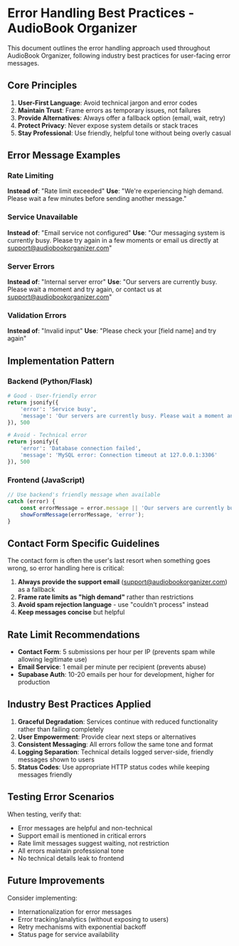# Error Handling Best Practices - AudioBook Organizer

This document outlines the error handling approach used throughout AudioBook Organizer, following industry best practices for user-facing error messages.

## Core Principles

1. **User-First Language**: Avoid technical jargon and error codes
2. **Maintain Trust**: Frame errors as temporary issues, not failures
3. **Provide Alternatives**: Always offer a fallback option (email, wait, retry)
4. **Protect Privacy**: Never expose system details or stack traces
5. **Stay Professional**: Use friendly, helpful tone without being overly casual

## Error Message Examples

### Rate Limiting
**Instead of**: "Rate limit exceeded"
**Use**: "We're experiencing high demand. Please wait a few minutes before sending another message."

### Service Unavailable
**Instead of**: "Email service not configured"
**Use**: "Our messaging system is currently busy. Please try again in a few moments or email us directly at support@audiobookorganizer.com"

### Server Errors
**Instead of**: "Internal server error"
**Use**: "Our servers are currently busy. Please wait a moment and try again, or contact us at support@audiobookorganizer.com"

### Validation Errors
**Instead of**: "Invalid input"
**Use**: "Please check your [field name] and try again"

## Implementation Pattern

### Backend (Python/Flask)
```python
# Good - User-friendly error
return jsonify({
    'error': 'Service busy',
    'message': 'Our servers are currently busy. Please wait a moment and try again.'
}), 500

# Avoid - Technical error
return jsonify({
    'error': 'Database connection failed',
    'message': 'MySQL error: Connection timeout at 127.0.0.1:3306'
}), 500
```

### Frontend (JavaScript)
```javascript
// Use backend's friendly message when available
catch (error) {
    const errorMessage = error.message || 'Our servers are currently busy. Please wait a moment and try again.';
    showFormMessage(errorMessage, 'error');
}
```

## Contact Form Specific Guidelines

The contact form is often the user's last resort when something goes wrong, so error handling here is critical:

1. **Always provide the support email** (support@audiobookorganizer.com) as a fallback
2. **Frame rate limits as "high demand"** rather than restrictions
3. **Avoid spam rejection language** - use "couldn't process" instead
4. **Keep messages concise** but helpful

## Rate Limit Recommendations

- **Contact Form**: 5 submissions per hour per IP (prevents spam while allowing legitimate use)
- **Email Service**: 1 email per minute per recipient (prevents abuse)
- **Supabase Auth**: 10-20 emails per hour for development, higher for production

## Industry Best Practices Applied

1. **Graceful Degradation**: Services continue with reduced functionality rather than failing completely
2. **User Empowerment**: Provide clear next steps or alternatives
3. **Consistent Messaging**: All errors follow the same tone and format
4. **Logging Separation**: Technical details logged server-side, friendly messages shown to users
5. **Status Codes**: Use appropriate HTTP status codes while keeping messages friendly

## Testing Error Scenarios

When testing, verify that:
- Error messages are helpful and non-technical
- Support email is mentioned in critical errors
- Rate limit messages suggest waiting, not restriction
- All errors maintain professional tone
- No technical details leak to frontend

## Future Improvements

Consider implementing:
- Internationalization for error messages
- Error tracking/analytics (without exposing to users)
- Retry mechanisms with exponential backoff
- Status page for service availability